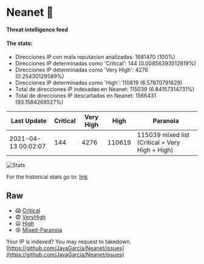 # Neanet :hocho:
#### Threat intelligence feed
#### The stats:

- Direcciones IP con mala reputacion analizadas: 1681470 (100%)
- Direcciones IP determinadas como 'Critical':  144 (0.00856393512819%)
- Direcciones IP determinadas como 'Very High':  4276 (0.25430129589%)
- Direcciones IP determinadas como 'High':  110619 (6.57870791629)
- Total de direcciones IP indexadas en Neanet:  115039 (6.84157314731%)
- Total de direcciones IP descartadas en Neanet:  1566431 (93.1584268527%)

| Last Update | Critical | Very High | High | Paranoia |
| --- | --- | --- | --- | --- |
| 2021-04-13 00:02:07 | 144 | 4276 | 110619 | 115039 mixed list (Critical + Very High + High)|

![Stats](https://docs.google.com/spreadsheets/d/e/2PACX-1vSnaNMIXVabIpDJjufMlzH7poXnshF3mgd8Is1g9ytUEzVsP5my4Trn8f-xkoLLQ38xpL3HtmUexLo6/pubchart?oid=501124687&format=image)

For the historical stats go to: [link](/stats.csv)
## Raw
- :scream: [Critical](https://raw.githubusercontent.com/JavaGarcia/Neanet/master/blacklists/neanet_critical.txt)
- :fearful: [VeryHigh](https://raw.githubusercontent.com/JavaGarcia/Neanet/master/blacklists/neanet_veryHigh.txtt)
- :frowning: [High](https://raw.githubusercontent.com/JavaGarcia/Neanet/master/blacklists/neanet_high.txt)
- :dizzy_face: [Mixed-Paranoia](https://raw.githubusercontent.com/JavaGarcia/Neanet/master/blacklists/neanet_all.txt)


Your IP is indexed? You may request to takedown. [https://github.com/JavaGarcia/Neanet/issues](https://github.com/JavaGarcia/Neanet/issues)














































































































































































































































































































































































































































































































































































































































































































































































































































































































































































































































































































































































































































































































































































































































































































































































































































































































































































































































































































































































































































































































































































































































































































































































































































































































































































































































































































































































































































































































































































































































































































































































































































































































































































































































































































































































































































































































































































































































































































































































































































































































































































































































































































































































































































































































































































































































































































































































































































































































































































































































































































































































































































































































































































































































































































































































































































































































































































